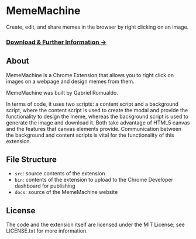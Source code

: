 # MemeMachine

Create, edit, and share memes in the browser by right clicking on an image.

### [Download & Further Information &rarr;](https://xtrp.github.io/MemeMachine/)

## About

MemeMachine is a Chrome Extension that allows you to right click on images on a webpage and design memes from them.

MemeMachine was built by Gabriel Romualdo.

In terms of code, it uses two scripts: a content script and a background script, where the content script is used to create the modal and provide the functionality to design the meme, whereas the background script is used to generate the image and download it. Both take advantage of HTML5 canvas and the features that canvas elements provide. Communication between the background and content scripts is vital for the functionality of this extension.

## File Structure

- `src`: source contents of the extension
- `bin`: contents of the extension to upload to the Chrome Developer dashboard for publishing
- `docs`: source of the MemeMachine website

## License

The code and the extension itself are licensed under the MIT License; see LICENSE.txt for more information.
